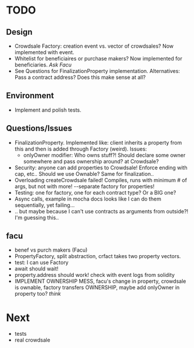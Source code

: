 # TODO

## Design
- Crowdsale Factory: creation event vs. vector of crowdsales? Now implemented with event.
- Whitelist for beneficiaires or purchase makers? Now implemented for beneficiaries. *Ask Facu*
- See Questions for FinalizationProperty implementation. Alternatives: Pass a contract address? Does this make sense at all?

## Environment
- Implement and polish tests.

## Questions/Issues
- FinalizationProperty. Implemented like: client inherits a property from this and then is added through Factory (weird). Issues:
  - onlyOwner modifier: Who owns stuff?! Should declare some owner somewhere and pass ownership around? at Crowdsale?
- Security: anyone can add properties to Crowdsale! Enforce ending with cap, etc.. Should we use Ownable? Same for finalization..
- Overloading createCrowdsale failed! Compiles, runs with minimum # of args, but not with more! --separate factory for properties!
- Testing: one for factory, one for each contract type? Or a BIG one?
- Async calls, example in mocha docs looks like I can do them sequentially, yet failing...
- .. but maybe because I can't use contracts as arguments from outside?! I'm guessing this..


## facu
- benef vs purch makers (Facu)
- PropertyFactory, split abstraction, crfact takes two property vectors.
- test: I can use Factory
- await should wait!
- property.address should work! check with event logs from solidity
- IMPLEMENT OWNERSHIP MESS, facu's change in property, crowdsale is ownable, factory transfers OWNERSHIP, maybe add onlyOwner in property too? *think*


# Next
- tests
- real crowdsale
